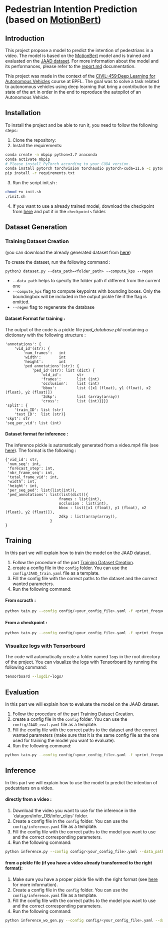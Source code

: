 # Pedestrian Intention Prediction (based on [MotionBert](https://github.com/Walter0807/MotionBERT))

## Introduction

This project propose a model to predict the intention of pedestrians in a video. The model is based on the [MotionBert](https://github.com/Walter0807/MotionBERT) model and is trained and evaluated on the [JAAD dataset](https://data.nvision2.eecs.yorku.ca/JAAD_dataset/). For more information about the model and its performances, please refer to the [report.md](https://github.com/Yseoo/Pedestrian-Intention-Predicition/tree/main/report.md) documentation.

This project was made in the context of the [CIVIL-459:Deep Learning for Autonomous Vehicles](https://edu.epfl.ch/coursebook/en/deep-learning-for-autonomous-vehicles-CIVIL-459) course at EPFL. The goal was to solve a task related to autonomous vehicles using deep learning that bring a contribution to the state of the art in order in the end to reproduce the autopilot of an Autonomous Vehicle.

## Installation

To install the project and be able to run it, you need to follow the following steps:

1. Clone the repository:
2. Install the requirements:

```bash
conda create -n mbpip python=3.7 anaconda
conda activate mbpip
# Please install PyTorch according to your CUDA version.
conda install pytorch torchvision torchaudio pytorch-cuda=11.6 -c pytorch -c nvidia
pip install -r requirements.txt
```
3. Run the script init.sh :
   
```bash
chmod +x init.sh
./init.sh
```

4. If you want to use a already trained model, download the checkpoint from [here](https://drive.google.com/drive/folders/1fOxR13Tp8Jm9EeOku-FGu5fD3UfqgWOp?usp=sharing) and put it in the `checkpoints` folder.

## Dataset Generation
### Training Dataset Creation

(you can download the already generated dataset from [here](https://drive.google.com/drive/folders/1fOxR13Tp8Jm9EeOku-FGu5fD3UfqgWOp?usp=sharing))

To create the dataset, run the following command :
```
python3 dataset.py --data_path=<folder_path> --compute_kps --regen
```
- `--data_path` helps to specify the folder path if different from the current one
- `--compute_kps` flag to compute keypoints with bounding boxes. Only the boundingbox will be included in the output pickle file if the flag is omitted.
- `--regen` flag to regenerate the database
#### Dataset Format for training :

The output of the code is a pickle file *jaad_database.pkl* containing a dictionary with the following structure :
```
'annotations': {
    'vid_id'(str): {
        'num_frames':   int
        'width':        int
        'height':       int
        'ped_annotations'(str): {
            'ped_id'(str): list (dict) {
                'old_id':       str
                'frames':       list (int)
                'occlusion':    list (int)
                'bbox':         list ([x1 (float), y1 (float), x2 (float), y2 (float)])
                '2dkp':         list (array(array))
                'cross':        list (int)}}}}
'split': {
    'train_ID': list (str)
    'test_ID':  list (str)}
'ckpt': str
'seq_per_vid': list (int)
```

#### Dataset format for inference :

The inference pickle is automatically generated from a video.mp4 file (see [here](#directly-from-a-video)). The format is the following :

```
{'vid_id': str,
 'num_seq': int,
 'forecast_step': int,
 'nbr_frame_seq': int,
 'total_frame_vid': int,
 'width': int,
 'height': int,
 'per_seq_ped': list(list(int)),
 'ped_annotations': list(list(dict)){
                        frames : list(int),
                        occlusion : list(int),
                        bbox : list([x1 (float), y1 (float), x2 (float), y2 (float)]),
                        2dkp : list(array(array)),
                    }
}
```

## Training

In this part we will explain how to train the model on the JAAD dataset.

1. Follow the procedure of the part [Training Dataset Creation](#training-dataset-creation).
2. create a config file in the `config` folder. You can use the `config/JAAD_train.yaml` file as a template.
3. Fill the config file with the correct paths to the dataset and the correct wanted parameters.
4. Run the following command:

#### From scracth :
```bash
python tain.py --config config/<your_config_file>.yaml -f <print_frequency>
```
#### From a checkpoint :
```bash
python tain.py --config config/<your_config_file>.yaml -f <print_frequency> -c
```

### Visualize logs with Tensorboard

The code will automatically create a folder named `logs` in the root directory of the project. You can visualize the logs with Tensorboard by running the following command:

```bash
tensorboard --logdir=logs/
```

## Evaluation

In this part we will explain how to evaluate the model on the JAAD dataset.

1. Follow the procedure of the part [Training Dataset Creation](#training-dataset-creation).
2. create a config file in the `config` folder. You can use the `config/JAAD_eval.yaml` file as a template.
3. Fill the config file with the correct paths to the dataset and the correct wanted parameters (make sure that it is the same config file as the one used for training the model you want to evaluate).
4. Run the following command:

```bash
python tain.py --config config/<your_config_file>.yaml -f <print_frequency> -e
```

## Inference

In this part we will explain how to use the model to predict the intention of pedestrians on a video.

#### directly from a video :

1. Download the video you want to use for the inference in the `datagen/infer_DB/infer_clips' folder.
2. Create a config file in the `config` folder. You can use the `config/inference.yaml` file as a template.
3. Fill the config file with the correct paths to the model you want to use and the correct corresponding parameters.
4. Run the following command:

```bash
python inference.py --config config/<your_config_file>.yaml --data_path datagen/infer_DB/infer_clips/ --filename <your_video_name>
```

#### from a pickle file (if you have a video already transformed to the right format):

1. Make sure you have a proper pickle file with the right format (see [here](#inference_dataset-format) for more information).
2. Create a config file in the `config` folder. You can use the `config/inference.yaml` file as a template.
3. Fill the config file with the correct paths to the model you want to use and the correct corresponding parameters.
4. Run the following command:

```bash
python inference_wo_gen.py --config config/<your_config_file>.yaml --data_path <your_pickle_file_path>
```